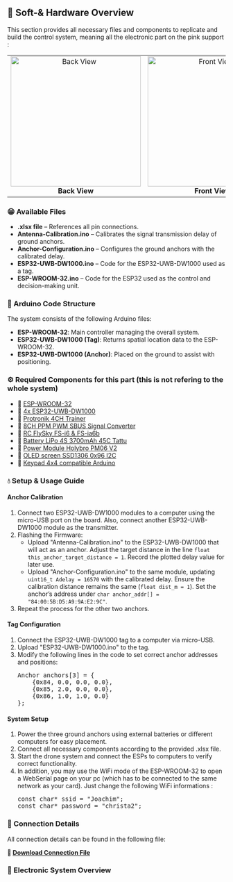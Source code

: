 <h2>📂 Soft-& Hardware Overview</h2>
    <p>This section provides all necessary files and components to replicate and build the control system, meaning all the electronic part on the pink support : </p>
    <table style="border: none;">
      <tr>
        <td align="center"  style="border: none;">
          <img src="https://drive.google.com/uc?export=view&id=1mhiAB3AUSWgGtcH4OUx5kZJcbENg6C26" alt="Back View" width="300"><br>
          <b>Back View</b>
        </td>
        <td align="center"  style="border: none;">
          <img src="https://drive.google.com/uc?export=view&id=1eGuo_ZY5YsGg81ZiYGtS0nQbABL58_M9" alt="Front View" width="300"><br>
          <b>Front View</b>
        </td>
      </tr>
    </table>
    <h3>😁 Available Files</h3>
    <ul>
        <li><strong>.xlsx file</strong> – References all pin connections.</li>
        <li><strong>Antenna-Calibration.ino</strong> – Calibrates the signal transmission delay of ground anchors.</li>
        <li><strong>Anchor-Configuration.ino</strong> – Configures the ground anchors with the calibrated delay.</li>
        <li><strong>ESP32-UWB-DW1000.ino</strong> – Code for the ESP32-UWB-DW1000 used as a tag.</li>
        <li><strong>ESP-WROOM-32.ino</strong> – Code for the ESP32 used as the control and decision-making unit.</li>
    </ul>
    <h3>🔦 Arduino Code Structure</h3>
    <p>The system consists of the following Arduino files:</p>
    <ul>
        <li><strong>ESP-WROOM-32</strong>: Main controller managing the overall system.</li>
        <li><strong>ESP32-UWB-DW1000 (Tag)</strong>: Returns spatial location data to the ESP-WROOM-32.</li>
        <li><strong>ESP32-UWB-DW1000 (Anchor)</strong>: Placed on the ground to assist with positioning.</li>
    </ul>
    <h3>⚙️ Required Components for this part (this is not refering to the whole system)</h3>
    <ul>
        <li>📌 <a href="https://www.az-delivery.de/fr/products/esp32-nodemcu-module-wlan-wifi-dev-kit-c-development-board-mit-cp2102-und-usb-c-anschluss-esp-32-esp32-wroom-32-kompatibel-mit-arduino" target="_blank">ESP-WROOM-32</a></li>
        <li>📌 <a href="https://www.gotronic.fr/art-carte-esp32-uwb-dw1000-38055.htm" target="_blank">4x ESP32-UWB-DW1000</a></li>
        <li>📌 <a href="https://www.rc-passion.com/module-d-ecolage-4-voies-pour-l-entrainement/" target="_blank">Protronik 4CH Trainer</a></li>
        <li>📌 <a href="https://www.ebay.com/itm/226085044905" target="_blank">8CH PPM PWM SBUS Signal Converter</a></li>
        <li>📌 <a href="https://www.amazon.fr/RFElettronica-Transmetteur-t%C3%A9l%C3%A9commande-r%C3%A9cepteur-FS-iA10B/dp/B08YQVPX2Y" target="_blank">RC FlySky FS-i6 & FS-ia6b</a></li>
        <li>📌 <a href="https://www.studiosport.fr/batterie-lipo-4s-3700-mah-45c-xt60-tattu-a12185.html" target="_blank">Battery LiPo 4S 3700mAh 45C Tattu</a></li>
        <li>📌 <a href="https://openelab.io/fr/products/holybro-pm06-module" target="_blank">Power Module Holybro PM06 V2</a></li>
        <li>📌 <a href="https://www.az-delivery.de/fr/products/0-96zolldisplay" target="_blank">OLED screen SSD1306 0x96 I2C</a></li>
        <li>📌 <a href="https://www.az-delivery.de/fr/products/4x4-matrix-keypad" target="_blank">Keypad 4x4 compatible Arduino</a></li>
    </ul>
    <h3>💧 Setup & Usage Guide</h3>
    <h4>Anchor Calibration</h4>
    <ol>
        <li>Connect two ESP32-UWB-DW1000 modules to a computer using the micro-USB port on the board. Also, connect another ESP32-UWB-DW1000 module as the transmitter.</li>
        <li>Flashing the Firmware:
            <ul>
                <li>Upload "Antenna-Calibration.ino" to the ESP32-UWB-DW1000 that will act as an anchor. Adjust the target distance in the line <code>float this_anchor_target_distance = 1</code>. Record the plotted delay value for later use.</li>
                <li>Upload "Anchor-Configuration.ino" to the same module, updating <code>uint16_t Adelay = 16570</code> with the calibrated delay. Ensure the calibration distance remains the same (<code>float dist_m = 1</code>). Set the anchor’s address under <code>char anchor_addr[] = "84:00:5B:D5:A9:9A:E2:9C"</code>.</li>
            </ul>
        </li>
        <li>Repeat the process for the other two anchors.</li>
    </ol>
    <h4>Tag Configuration</h4>
    <ol>
        <li>Connect the ESP32-UWB-DW1000 tag to a computer via micro-USB.</li>
        <li>Upload "ESP32-UWB-DW1000.ino" to the tag.</li>
        <li>Modify the following lines in the code to set correct anchor addresses and positions:
            <pre>
Anchor anchors[3] = {
    {0x84, 0.0, 0.0, 0.0},
    {0x85, 2.0, 0.0, 0.0},
    {0x86, 1.0, 1.0, 0.0}
};</pre>
        </li>
    </ol>
    <h4>System Setup</h4>
    <ol>
        <li>Power the three ground anchors using external batteries or different computers for easy placement.</li>
        <li>Connect all necessary components according to the provided .xlsx file.</li>
        <li>Start the drone system and connect the ESPs to computers to verify correct functionality.</li>
        <li>In addition, you may use the WiFi mode of the ESP-WROOM-32 to open a WebSerial page on your pc (which has to be connected to the same network as your card). Just change the following WiFi informations : <pre>
const char* ssid = "Joachim";
const char* password = "christa2"; </pre>
        </li>
    </ol>
    <h3>💊 Connection Details</h3>
    <p>All connection details can be found in the following file:</p>
    <p><strong>📎 <a href="#">Download Connection File</a></strong></p>
    <h3>🔌 Electronic System Overview</h3>
